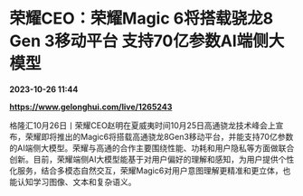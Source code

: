 # 荣耀CEO：荣耀Magic 6将搭载骁龙8 Gen 3移动平台 支持70亿参数AI端侧大模型

**2023-10-26 11:44**

**https://www.gelonghui.com/live/1265243**

格隆汇10月26日丨荣耀CEO赵明在夏威夷时间10月25日高通骁龙技术峰会上宣布，荣耀即将推出的Magic6将搭载高通骁龙8Gen3移动平台，并能支持70亿参数的AI端侧大模型。荣耀与高通的合作主要围绕性能、功耗和用户隐私等方面做联合创新。目前，荣耀端侧AI大模型能基于对用户偏好的理解和感知，为用户提供个性化服务，结合多模态自然交互，荣耀Magic6对用户意图理解更精准和更立体，也能认知学习图像、文本和复杂语义。